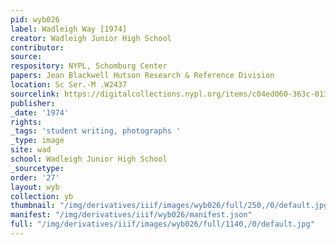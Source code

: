 ```yaml
---
pid: wyb026
label: Wadleigh Way [1974]
creator: Wadleigh Junior High School
contributor:
source:
respository: NYPL, Schomburg Center
papers: Jean Blackwell Hutson Research & Reference Division
location: Sc Ser.-M .W2437
sourcelink: https://digitalcollections.nypl.org/items/c04ed060-363c-0134-4c91-00505686a51c
publisher:
_date: '1974'
rights:
_tags: 'student writing, photographs '
_type: image
site: wad
school: Wadleigh Junior High School
_sourcetype:
order: '27'
layout: wyb
collection: yb
thumbnail: "/img/derivatives/iiif/images/wyb026/full/250,/0/default.jpg"
manifest: "/img/derivatives/iiif/wyb026/manifest.json"
full: "/img/derivatives/iiif/images/wyb026/full/1140,/0/default.jpg"
---
```


